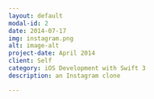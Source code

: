 ```yaml
---
layout: default
modal-id: 2
date: 2014-07-17
img: instagram.png
alt: image-alt
project-date: April 2014
client: Self
category: iOS Development with Swift 3
description: an Instagram clone

---
```

